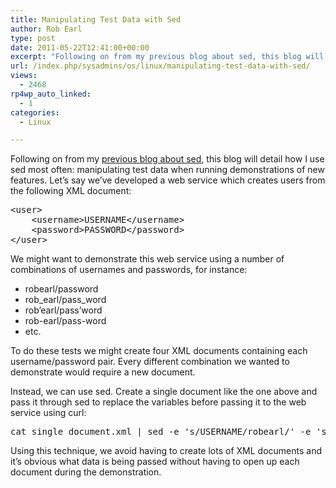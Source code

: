 ```yaml
---
title: Manipulating Test Data with Sed
author: Rob Earl
type: post
date: 2011-05-22T12:41:00+00:00
excerpt: "Following on from my previous blog about sed, this blog will detail how I use sed most often: manipulating test data when running demonstrations of new features. Let's say we've developed a web service which creates users from the following XML document&hellip;"
url: /index.php/sysadmins/os/linux/manipulating-test-data-with-sed/
views:
  - 2468
rp4wp_auto_linked:
  - 1
categories:
  - Linux

---
```

Following on from my [previous blog about sed][1], this blog will detail how I use sed most often: manipulating test data when running demonstrations of new features. Let&#8217;s say we&#8217;ve developed a web service which creates users from the following XML document:

<pre>&lt;user&gt;
    &lt;username&gt;USERNAME&lt;/username&gt;
    &lt;password&gt;PASSWORD&lt;/password&gt;
&lt;/user&gt;</pre>

We might want to demonstrate this web service using a number of combinations of usernames and passwords, for instance:

  * robearl/password
  * rob\_earl/pass\_word
  * rob&#8217;earl/pass&#8217;word
  * rob-earl/pass-word
  * etc.

To do these tests we might create four XML documents containing each username/password pair. Every different combination we wanted to demonstrate would require a new document.

Instead, we can use sed. Create a single document like the one above and pass it through sed to replace the variables before passing it to the web service using curl:

<pre>cat single_document.xml | sed -e 's/USERNAME/robearl/' -e 's/PASSWORD/password/' | curl &lt;options&gt; -d @- &lt;web service&gt;</pre>

Using this technique, we avoid having to create lots of XML documents and it&#8217;s obvious what data is being passed without having to open up each document during the demonstration.

 [1]: /index.php/SysAdmins/OS/Linux/bulk-editing-with-sed